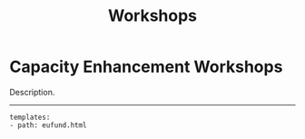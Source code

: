 ﻿---
title: Workshops
description:  Description.
category: Community
subCategory: Forum
image: /images/Zebras_Cropped.jpg
imageTitle: Zebras. By Marieke Kuijpers via freeimages.com. Freeimages content license.
imageLink: http://www.freeimages.com/photo/zebra-in-black-white-1381687
---
# Capacity Enhancement Workshops

Description.

-----------

```styledYaml
templates:
- path: eufund.html
```
